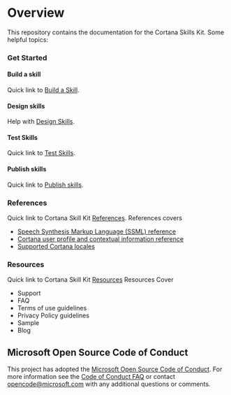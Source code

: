 # Overview
This repository contains the documentation for the Cortana Skills Kit. Some helpful topics:

### Get Started
#### Build a skill
Quick link to [Build a Skill](https://docs.microsoft.com/cortana/skills/#pivot=start&panel=buildskill).
#### Design skills
Help with [Design Skills](https://docs.microsoft.com/cortana/skills/#pivot=start&panel=designskill).
#### Test Skills
Quick link to [Test Skills](https://docs.microsoft.com/cortana/skills/#pivot=start&panel=testskills).
#### Publish skills
Quick link to [Publish skills](https://docs.microsoft.com/cortana/skills/#pivot=start&panel=pubskills).
### References
Quick link to Cortana Skill Kit [References](https://docs.microsoft.com/cortana/skills/#pivot=reference).
References covers
- [Speech Synthesis Markup Language (SSML) reference](https://docs.microsoft.com/cortana/skills/speech-synthesis-markup-language)
- [Cortana user profile and contextual information reference](https://docs.microsoft.com/cortana/skills/user-profile-contextual-info)
- [Supported Cortana locales](https://docs.microsoft.com/cortana/skills/supported-locales)
### Resources
Quick link to Cortana Skill Kit [Resources](https://docs.microsoft.com/cortana/skills/#pivot=resources)
Resources Cover
- Support
- FAQ
- Terms of use guidelines
- Privacy Policy guidelines
- Sample
- Blog 

## Microsoft Open Source Code of Conduct

This project has adopted the [Microsoft Open Source Code of Conduct](https://opensource.microsoft.com/codeofconduct).
For more information see the [Code of Conduct FAQ](https://opensource.microsoft.com/codeofconduct/faq) or contact [opencode@microsoft.com](mailto:opencode@microsoft.com) with any additional questions or comments.

